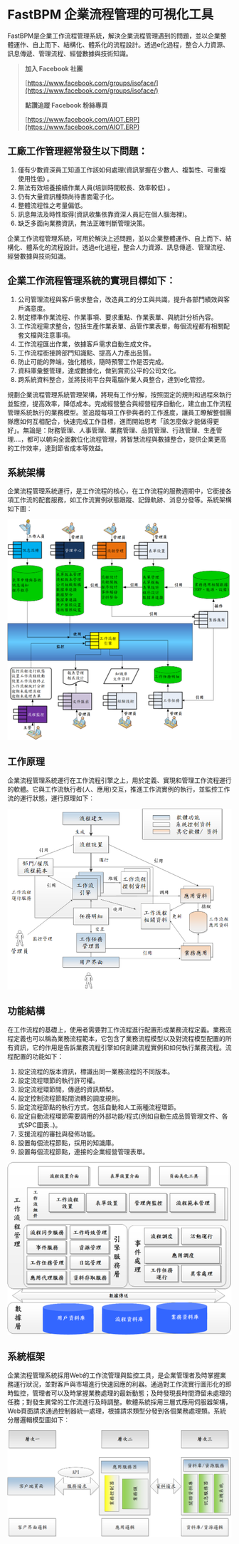 # FastBPM 企業流程管理的可視化工具

FastBPM是企業工作流程管理系統，解決企業流程管理遇到的問題，並以企業整體運作、自上而下、結構化、體系化的流程設計。透過e化過程，整合人力資源、訊息傳遞、管理流程、經營數據與技術知識。

> **加入 Facebook 社團**
>
> [https://www.facebook.com/groups/isoface/](https://www.facebook.com/groups/isoface/)
> 
> **點讚追蹤 Facebook 粉絲專頁**
> 
> [https://www.facebook.com/AIOT.ERP](https://www.facebook.com/AIOT.ERP)


## **工廠工作管理經常發生以下問題：**

1. 僅有少數資深員工知道工作該如何處理(資訊掌握在少數人、複製性、可重複使用性低) 。
2. 無法有效培養接續作業人員(培訓時間較長、效率較低) 。
3. 仍有大量資訊種類尚待書面電子化。
4. 整體流程性之考量偏低。
5. 訊息無法及時性取得(資訊收集依靠資深人員記在個人腦海裡)。
6. 缺乏多面向業務資訊，無法正確判斷管理決策。

企業工作流程管理系統，可用於解決上述問題，並以企業整體運作、自上而下、結構化、體系化的流程設計。透過e化過程，整合人力資源、訊息傳遞、管理流程、經營數據與技術知識。

## **企業工作流程管理系統的實現目標如下︰**

1. 公司管理流程與客戶需求整合，改造員工的分工與共識，提升各部門績效與客戶滿意度。
2. 制定標準作業流程、作業事項、要求重點、作業表單、與統計分析內容。
3. 工作流程需求整合，包括生產作業表單、品管作業表單，每個流程都有相關配套文檔與注意事項。
4. 工作流程匯出作業，依據客戶需求自動生成文件。
5. 工作流程銜接跨部門知識點、提高人力產出品質。
6. 防止可能的弊端，強化稽核，隨時預警工作是否完成。
7. 資料庫彙整管理，達成數據化，做到賞罰公平的公司文化。
8. 跨系統資料整合，並將技術平台與電腦作業人員整合，達到e化管控。

規劃企業流程管理系統管理架構，將現有工作分解，按照固定的規則和過程來執行並監控，提高效率，降低成本。完成經營整合與經營程序自動化，建立由工作流程管理系統執行的業務模型。並追蹤每項工作參與者的工作進度，讓員工瞭解整個團隊應如何互相配合，快速完成工作目標，進而開始思考「該怎麼做才能做得更好」。無論是：財務管理、人事管理、業務管理、品質管理、行政管理、生產管理....，都可以朝向全面數位化流程管理，將智慧流程與數據整合，提供企業更高的工作效率，達到節省成本等效益。

## **系統架構**

企業流程管理系統運行，是工作流程的核心，在工作流程的服務週期中，它銜接各項工作流的配套服務，如工作流實例狀態跟蹤、記錄軌跡、消息分發等。系統架構如下圖︰

![](./images/bpm_01.png)

## 工作原理

企業流程管理系統運行在工作流程引擎之上，用於定義、實現和管理工作流程運行的軟體。它與工作流執行者(人、應用)交互，推進工作流實例的執行，並監控工作流的運行狀態，運行原理如下︰

![](./images/bpm_02.png)

## 功能結構

在工作流程的基礎上，使用者需要對工作流程進行配置形成業務流程定義。業務流程定義也可以稱為業務流程範本，它包含了業務流程模型以及對流程模型配置的所有資訊，它的作用是告訴業務流程引擎如何創建流程實例和如何執行業務流程。流程配置的功能如下：

1. 設定流程的版本資訊，標識出同一業務流程的不同版本。
2. 設定流程環節的執行許可權。
3. 設定流程環節間，傳遞的資訊類型。
4. 設定控制流程節點間流轉的調度規則。
5. 設定流程節點的執行方式，包括自動和人工兩種流程環節。
6. 設定自動流程環節需要調用的外部功能/程式(例如自動生成品質管理文件、各式SPC圖表..)。
7. 支援流程的審批與發佈功能。
8. 設置每個流程節點，採用的知識庫。
9. 設置每個流程節點，連接的企業經營管理表單。

![](./images/bpm_03.png)

## 系統框架

企業流程管理系統採用Web的工作流管理與監控工具，是企業管理者及時掌握業務運行狀況，並對客戶與市場進行快速回應的利器。通過對工作流實行圖形化的即時監控，管理者可以及時掌握業務處理的最新動態；及時發現長時間滯留未處理的任務；對發生異常的工作流進行及時調整。軟體系統採用三層式應用伺服器架構，Web頁面請求通過控制器統一處理，根據請求類型分發到各個業務處理類。系統分層邏輯模型圖如下︰

![](./images/bpm_04.png)